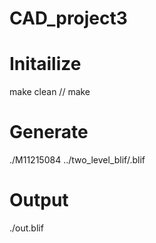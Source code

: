 # CAD_project3

# Initailize
make clean //
make

# Generate
./M11215084 ../two_level_blif/<filename>.blif

# Output
./out.blif

